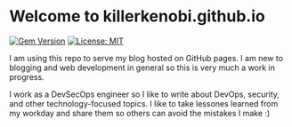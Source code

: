 # Welcome to killerkenobi.github.io 
[![Gem Version](https://img.shields.io/gem/v/jekyll-theme-chirpy)](https://rubygems.org/gems/jekyll-theme-chirpy) [![License: MIT](https://img.shields.io/badge/License-MIT-yellow.svg)](https://opensource.org/licenses/MIT)

I am using this repo to serve my blog hosted on GitHub pages. I am new to blogging and web development in general so this is very much a work in progress.

I work as a DevSecOps engineer so I like to write about DevOps, security, and other technology-focused topics. I like to take lessones learned from my workday and share them so others can avoid the mistakes I make :)

